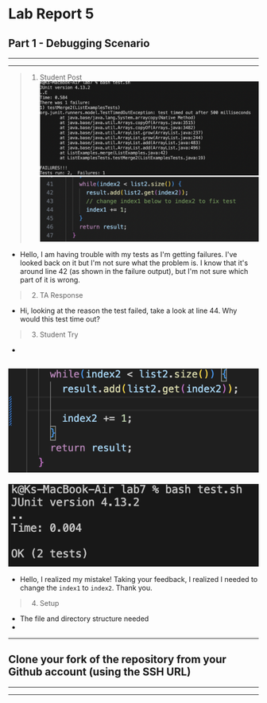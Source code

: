 # Lab Report 5
## Part 1 - Debugging Scenario
---
---
> 1. Student Post
![Image](orig.png)
![Image](code.png)
- Hello, I am having trouble with my tests as I'm getting failures. I've looked back on it but I'm not sure what the problem is. I know that it's around line 42 (as shown in the failure output), but I'm not sure which part of it is wrong.
  
> 2. TA Response
- Hi, looking at the reason the test failed, take a look at line 44. Why would this test time out?

> 3. Student Try
-
![Image](testfixed.png)
-
![Image](testfixed1.png)
- Hello, I realized my mistake! Taking your feedback, I realized I needed to change the `index1` to `index2`. Thank you.

> 4. Setup
- The file and directory structure needed
- 
---
## Clone your fork of the repository from your Github account (using the SSH URL)
---
---
